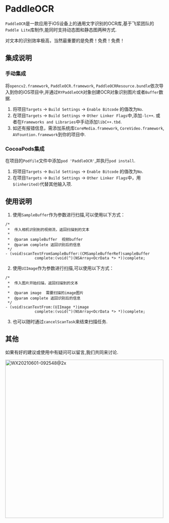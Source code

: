 # PaddleOCR

`PaddleOCR`是一款应用于iOS设备上的通用文字识别的OCR库,基于飞浆团队的`Paddle Lite`库制作,能同时支持动态图和静态图两种方式.

对文本的识别效率极高，当然最重要的是免费！免费！免费！

## 集成说明
### 手动集成
将`opencv2.framework`, `PaddleOCR.framework`, `PaddleOCRResource.bundle`依次导入到你的iOS项目中,并通过`RYPaddleOCR`对象创建OCR对象识别图片或者`Buffer`数据.
1. 将项目`Targets` -> `Build Settings` -> `Enable Bitcode` 的值改为`No`.
2. 在项目`Targets` -> `Build Settings` -> `Other Linker Flags`中,添加`-lc++`. 
    或者在`Frameworks and Libraries`中手动添加`libC++.tbd`.
3. 如还有报错信息，需添加系统库`CoreMedia.framework`, `CoreVideo.framework`, `AVFountion.framework`到你的项目中.

### CocoaPods集成
在项目的`Podfile`文件中添加`pod 'PaddleOCR'`,并执行`pod install`.
1. 将项目`Targets` -> `Build Settings` -> `Enable Bitcode` 的值改为`No`.
2. 在项目`Targets` -> `Build Settings` -> `Other Linker Flags`中，用`$(inherited)`代替其他输入项.

## 使用说明

1. 使用`SampleBuffer`作为参数进行扫描,可以使用以下方式：
```
/*
 *  传入相机识别到的视频流，返回扫描到的文本
 *
 *  @param sampleBuffer  视频buffer
 *  @param complete 返回识别后的信息
 */
- (void)scanTextFromSampleBuffer:(CMSampleBufferRef)sampleBuffer
             complete:(void(^)(NSArray<OcrData *> *))complete;
```

2. 使用`UIImage`作为参数进行扫描,可以使用以下方式：
```
/*
 *  传入图片开始扫描，返回扫描到的文本
 *
 *  @param image  需要扫描的image图片
 *  @param complete 返回识别后的信息
 */
- (void)scanTextFrom:(UIImage *)image
             complete:(void(^)(NSArray<OcrData *> *))complete;
```

3. 也可以随时通过`cancelScanTask`来结束扫描任务.

## 其他
如果有好的建议或使用中有疑问可以留言,我们共同来讨论.

<img width="501" alt="WX20210601-092548@2x" src="https://user-images.githubusercontent.com/18459255/120253997-6428cb00-c2bb-11eb-80d6-c6f8486f1507.png">





